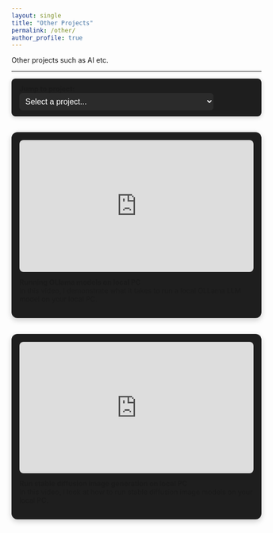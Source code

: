 ```yaml
---
layout: single
title: "Other Projects"
permalink: /other/
author_profile: true
---
```


Other projects such as AI etc.

---

<div class="sticky-project-dropdown">
  <label for="project-jump"><strong>Jump to project:</strong></label>
  <select id="project-jump" onchange="location.hash=this.value">
    <option value="">Select a project...</option>
    <option value="#ollama">Running OLlama models on local PC</option>
    <option value="#invoke">Run stable diffusion image generation on local PC</option>    
  </select>
</div>

<style>
.sticky-project-dropdown {
  position: sticky;
  top: 1rem;
  z-index: 1000;
  background: var(--mm-surface, #1e1e1e);
  padding: 0.75rem 1rem;
  margin-bottom: 1.5rem;
  border-radius: 8px;
  box-shadow: 0 2px 10px rgba(0,0,0,0.2);
}
.sticky-project-dropdown label {
  margin-right: 0.5rem;
}
.sticky-project-dropdown select {
  font-size: 1rem;
  padding: 0.5rem;
  border-radius: 6px;
  border: none;
  background-color: #2b2b2b;
  color: white;
}
</style>


<style>
.video-grid {
  display: grid;
  grid-template-columns: repeat(auto-fit, minmax(300px, 1fr));
  gap: 2rem;
  margin-top: 2rem;
}
.video-card {
  background: var(--mm-surface, #1e1e1e);
  padding: 1rem;
  border-radius: 12px;
  box-shadow: 0 4px 12px rgba(0,0,0,0.2);
}
.video-card iframe {
  width: 100%;
  aspect-ratio: 16 / 9;
  border: none;
  border-radius: 8px;
}
.video-card p {
  margin-top: 0.75rem;
}
</style>

<style>
.video-card {
  position: relative;
  scroll-margin-top: 150px; /* Offset scroll anchor to avoid sticky menu overlap */
}
</style>


<div class="video-grid">

  <div class="video-card" id="ollama">
    <iframe src="https://www.youtube.com/embed/N5DAkLFrO0o" allowfullscreen></iframe>
    <p><strong>Running OLlama models on local PC</strong><br>In this video, I demonstrate what it takes to run a local OLLama LLM model on your local PC.</p>
  </div>

  <div class="video-card" id="invoke">
    <iframe src="https://www.youtube.com/embed/J014HFrFaxI" allowfullscreen></iframe>
    <p><strong>Run stable diffusion image generation on local PC</strong><br>In this video, I look at how to run stable diffusion image models on your local PC.</p>
  </div>

</div>
